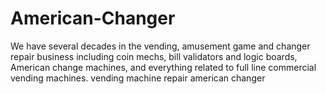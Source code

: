 # American-Changer
We have several decades in the vending, amusement game and changer repair business including coin mechs, bill validators and logic boards, American change machines, and everything related to full line commercial vending machines. vending machine repair american changer
